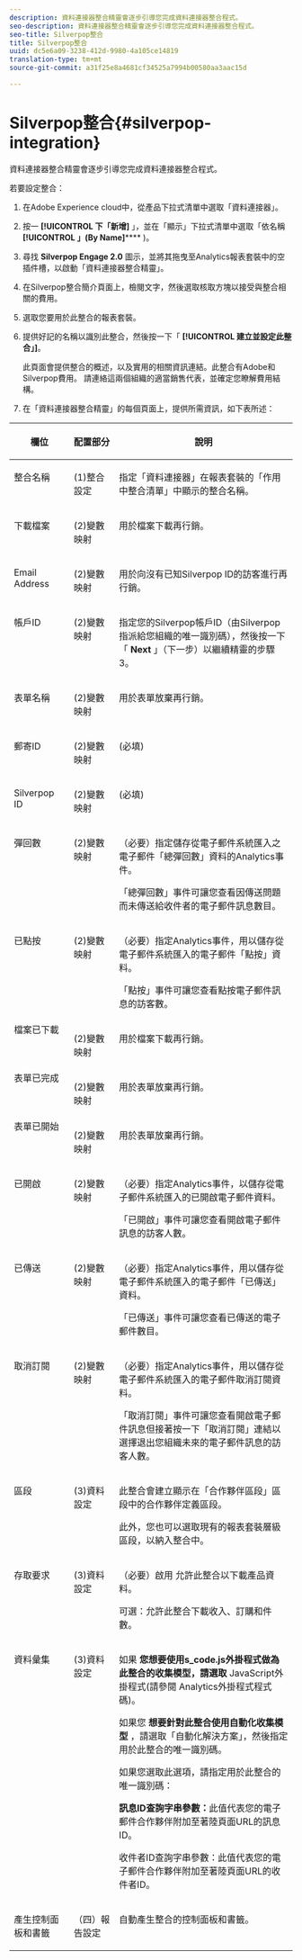 ```yaml
---
description: 資料連接器整合精靈會逐步引導您完成資料連接器整合程式。
seo-description: 資料連接器整合精靈會逐步引導您完成資料連接器整合程式。
seo-title: Silverpop整合
title: Silverpop整合
uuid: dc5e6a09-3238-412d-9980-4a105ce14819
translation-type: tm+mt
source-git-commit: a31f25e8a4681cf34525a7994b00580aa3aac15d

---
```



# Silverpop整合{#silverpop-integration}

資料連接器整合精靈會逐步引導您完成資料連接器整合程式。

若要設定整合：

1. 在Adobe Experience cloud中，從產品下拉式清單中選取「資料連接器」。
1. 按一 **[!UICONTROL 下「新增]** 」，並在「顯示」下拉式清單中選取「依名稱 **[!UICONTROL 」(By Name]****** )。
1. 尋找 **Silverpop Engage 2.0** 圖示，並將其拖曳至Analytics報表套裝中的空插件槽，以啟動「資料連接器整合精靈」。
1. 在Silverpop整合簡介頁面上，檢閱文字，然後選取核取方塊以接受與整合相關的費用。
1. 選取您要用於此整合的報表套裝。
1. 提供好記的名稱以識別此整合，然後按一下「 **[!UICONTROL 建立並設定此整合」]**。

   此頁面會提供整合的概述，以及實用的相關資訊連結。此整合有Adobe和Silverpop費用。 請連絡這兩個組織的適當銷售代表，並確定您瞭解費用結構。
1. 在「資料連接器整合精靈」的每個頁面上，提供所需資訊，如下表所述：

<table id="table_74EC1EEBE7A548AB878AA40187EBCD30"> 
 <thead> 
  <tr valign="top"> 
   <th colname="col2" class="entry"> <p> <b>欄位</b> </p> </th> 
   <th colname="col03" valign="top" align="left" class="entry"> <p> <b>配置部分</b> </p> </th> 
   <th colname="col3" class="entry"> <p> <b>說明</b> </p> </th> 
  </tr> 
 </thead>
 <tbody> 
  <tr valign="top"> 
   <td colname="col2" valign="top" align="left"> <p>整合名稱 </p> </td> 
   <td colname="col03"> <p>(1)整合設定 </p> </td> 
   <td colname="col3"> <p>指定「資料連接器」在報表套裝的「作用中整合清單」中顯示的整合名稱。 </p> </td> 
  </tr> 
  <tr valign="top"> 
   <td colname="col2" valign="top" align="left"> <p>下載檔案 </p> </td> 
   <td colname="col03"> <p>(2)變數映射 </p> </td> 
   <td colname="col3"> <p> 用於檔案下載再行銷。 </p> </td> 
  </tr> 
  <tr valign="top"> 
   <td colname="col2"> <p> Email Address </p> </td> 
   <td colname="col03"> <p>(2)變數映射 </p> </td> 
   <td colname="col3"> <p>用於向沒有已知Silverpop ID的訪客進行再行銷。 </p> </td> 
  </tr> 
  <tr valign="top"> 
   <td colname="col2"> <p>帳戶ID </p> </td> 
   <td colname="col03"> <p>(2)變數映射 </p> </td> 
   <td colname="col3"> <p>指定您的Silverpop帳戶ID（由Silverpop指派給您組織的唯一識別碼），然後按一下「 <b>Next</b> 」（下一步）以繼續精靈的步驟3。 </p> </td> 
  </tr> 
  <tr valign="top"> 
   <td colname="col2"> <p>表單名稱 </p> </td> 
   <td colname="col03"> <p>(2)變數映射 </p> </td> 
   <td colname="col3"> <p>用於表單放棄再行銷。 </p> </td> 
  </tr> 
  <tr valign="top"> 
   <td colname="col2"> <p>郵寄ID </p> </td> 
   <td colname="col03"> <p>(2)變數映射 </p> </td> 
   <td colname="col3"> <p>(必填) </p> </td> 
  </tr> 
  <tr valign="top"> 
   <td colname="col2"> <p>Silverpop ID </p> </td> 
   <td colname="col03"> <p>(2)變數映射 </p> </td> 
   <td colname="col3"> <p>(必填) </p> </td> 
  </tr> 
  <tr valign="top"> 
   <td colname="col2"> <p> 彈回數 </p> </td> 
   <td colname="col03"> <p>(2)變數映射 </p> </td> 
   <td colname="col3"> <p>（必要）指定儲存從電子郵件系統匯入之電子郵件「總彈回數」資料的Analytics事件。 </p> <p>「總彈回數」事件可讓您查看因傳送問題而未傳送給收件者的電子郵件訊息數目。 </p> </td> 
  </tr> 
  <tr valign="top"> 
   <td colname="col2"> <p>已點按 </p> </td> 
   <td colname="col03"> <p>(2)變數映射 </p> </td> 
   <td colname="col3"> <p>（必要）指定Analytics事件，用以儲存從電子郵件系統匯入的電子郵件「點按」資料。 </p> <p>「點按」事件可讓您查看點按電子郵件訊息的訪客數。 </p> </td> 
  </tr> 
  <tr valign="top"> 
   <td colname="col2"> 檔案已下載 </td> 
   <td colname="col03"> <p>(2)變數映射 </p> </td> 
   <td colname="col3"> <p> 用於檔案下載再行銷。 </p> </td> 
  </tr> 
  <tr valign="top"> 
   <td colname="col2"> 表單已完成 </td> 
   <td colname="col03"> <p>(2)變數映射 </p> </td> 
   <td colname="col3"> <p>用於表單放棄再行銷。 </p> </td> 
  </tr> 
  <tr valign="top"> 
   <td colname="col2"> 表單已開始 </td> 
   <td colname="col03"> <p>(2)變數映射 </p> </td> 
   <td colname="col3"> <p>用於表單放棄再行銷。 </p> </td> 
  </tr> 
  <tr valign="top"> 
   <td colname="col2"> <p>已開啟 </p> </td> 
   <td colname="col03"> <p>(2)變數映射 </p> </td> 
   <td colname="col3"> <p>（必要）指定Analytics事件，以儲存從電子郵件系統匯入的已開啟電子郵件資料。 </p> <p>「已開啟」事件可讓您查看開啟電子郵件訊息的訪客人數。 </p> </td> 
  </tr> 
  <tr valign="top"> 
   <td colname="col2"> <p>已傳送 </p> </td> 
   <td colname="col03"> <p>(2)變數映射 </p> </td> 
   <td colname="col3"> <p>（必要）指定Analytics事件，用以儲存從電子郵件系統匯入的電子郵件「已傳送」資料。 </p> <p>「已傳送」事件可讓您查看已傳送的電子郵件數目。 </p> </td> 
  </tr> 
  <tr valign="top"> 
   <td colname="col2"> <p>取消訂閱 </p> </td> 
   <td colname="col03"> <p>(2)變數映射 </p> </td> 
   <td colname="col3"> <p>（必要）指定Analytics事件，用以儲存從電子郵件系統匯入的電子郵件取消訂閱資料。 </p> <p>「取消訂閱」事件可讓您查看開啟電子郵件訊息但接著按一下「取消訂閱」連結以選擇退出您組織未來的電子郵件訊息的訪客人數。 </p> </td> 
  </tr> 
  <tr valign="top"> 
   <td colname="col2"> <p>區段 </p> </td> 
   <td colname="col03"> <p>(3)資料設定 </p> </td> 
   <td colname="col3"> <p>此整合會建立顯示在「合作夥伴區段」區段中的合作夥伴定義區段。 </p> <p>此外，您也可以選取現有的報表套裝層級區段，以納入整合中。 </p> </td> 
  </tr> 
  <tr valign="top"> 
   <td colname="col2"> <p> 存取要求 </p> </td> 
   <td colname="col03"> <p>(3)資料設定 </p> </td> 
   <td colname="col3"> <p> （必要）啟用 <span class="uicontrol"> 允許此整合以下載產品資料</span>。 </p> <p>可選：允許此整合下載收入、訂購和件數。 </p> </td> 
  </tr> 
  <tr valign="top"> 
   <td colname="col2"> <p>資料彙集 </p> </td> 
   <td colname="col03"> <p>(3)資料設定 </p> </td> 
   <td colname="col3"> <p>如果 <b>您想要使用s_code.js外掛程式做為此整合的收集模型，請選取</b> JavaScript外掛程式(請參閱 <a href="../silverpop-overview/silverpop-analytics-code.md#concept-28e7c834a6804a949aa9306f8896b36e" format="dita" scope="local"></a>Analytics外掛程式程式碼)。 </p> <p>如果您 <b>想要針對此整合使用自動化收集模型</b> ，請選取「自動化解決方案」，然後指定用於此整合的唯一識別碼。 </p> <p>如果您選取此選項，請指定用於此整合的唯一識別碼： </p> <p> <b>訊息ID查詢字串參數：</b>此值代表您的電子郵件合作夥伴附加至著陸頁面URL的訊息ID。 </p> <p> <b></b> 收件者ID查詢字串參數：此值代表您的電子郵件合作夥伴附加至著陸頁面URL的收件者ID。 </p> </td> 
  </tr> 
  <tr valign="top"> 
   <td colname="col2"> <p>產生控制面板和書籤 </p> </td> 
   <td colname="col03"> <p>（四）報告設定 </p> </td> 
   <td colname="col3"> <p>自動產生整合的控制面板和書籤。 </p> </td> 
  </tr> 
 </tbody> 
</table>

